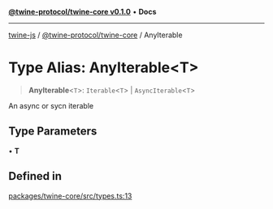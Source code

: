[**@twine-protocol/twine-core v0.1.0**](../index.md) • **Docs**

***

[twine-js](../../../index.md) / [@twine-protocol/twine-core](../index.md) / AnyIterable

# Type Alias: AnyIterable\<T\>

> **AnyIterable**\<`T`\>: `Iterable`\<`T`\> \| `AsyncIterable`\<`T`\>

An async or sycn iterable

## Type Parameters

• **T**

## Defined in

[packages/twine-core/src/types.ts:13](https://github.com/twine-protocol/twine-js/blob/fb5041c7a2da4a796f653066248604ca1c5dccc6/packages/twine-core/src/types.ts#L13)
